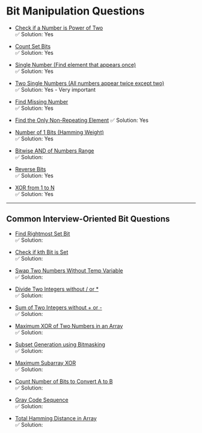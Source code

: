 # Bit Manipulation Questions

- [Check if a Number is Power of Two](https://leetcode.com/problems/power-of-two/)  
  ✅ Solution:  Yes

- [Count Set Bits](https://www.geeksforgeeks.org/count-set-bits-in-an-integer/)  
  ✅ Solution:  Yes

- [Single Number (Find element that appears once)](https://leetcode.com/problems/single-number/)  
  ✅ Solution:  Yes

- [Two Single Numbers (All numbers appear twice except two)](https://leetcode.com/problems/single-number-iii/)  
  ✅ Solution:  Yes - Very important 

- [Find Missing Number](https://leetcode.com/problems/missing-number/)  
  ✅ Solution:  Yes

- [Find the Only Non-Repeating Element](https://www.geeksforgeeks.org/problems/find-the-element-that-appears-once-in-sorted-array0624/1) 
  ✅ Solution:  Yes

- [Number of 1 Bits (Hamming Weight)](https://leetcode.com/problems/number-of-1-bits/)  
  ✅ Solution:  Yes

- [Bitwise AND of Numbers Range](https://leetcode.com/problems/bitwise-and-of-numbers-range/)  
  ✅ Solution:  

- [Reverse Bits](https://leetcode.com/problems/reverse-bits/)  
  ✅ Solution:  Yes

- [XOR from 1 to N](https://www.geeksforgeeks.org/calculate-xor-1-n/)  
  ✅ Solution:  Yes

---

## Common Interview-Oriented Bit Questions

- [Find Rightmost Set Bit](https://www.geeksforgeeks.org/position-of-rightmost-set-bit/)  
  ✅ Solution:  

- [Check if kth Bit is Set](https://www.geeksforgeeks.org/check-whether-k-th-bit-set-not/)  
  ✅ Solution:  

- [Swap Two Numbers Without Temp Variable](https://www.geeksforgeeks.org/swap-two-numbers-without-using-temporary-variable/)  
  ✅ Solution:  

- [Divide Two Integers without / or *](https://leetcode.com/problems/divide-two-integers/)  
  ✅ Solution:  

- [Sum of Two Integers without + or -](https://leetcode.com/problems/sum-of-two-integers/)  
  ✅ Solution:  

- [Maximum XOR of Two Numbers in an Array](https://leetcode.com/problems/maximum-xor-of-two-numbers-in-an-array/)  
  ✅ Solution:  

- [Subset Generation using Bitmasking](https://www.geeksforgeeks.org/finding-all-subsets-of-a-given-set-in-java/)  
  ✅ Solution:  

- [Maximum Subarray XOR](https://www.geeksforgeeks.org/maximum-subarray-xor-set-2/)  
  ✅ Solution:  

- [Count Number of Bits to Convert A to B](https://www.geeksforgeeks.org/count-number-of-bits-to-be-flipped-to-convert-a-to-b/)  
  ✅ Solution:  

- [Gray Code Sequence](https://leetcode.com/problems/gray-code/)  
  ✅ Solution:  

- [Total Hamming Distance in Array](https://leetcode.com/problems/total-hamming-distance/)  
  ✅ Solution:  
